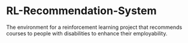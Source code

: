 # RL-Recommendation-System
The environment for a reinforcement learning project that recommends courses to people with disabilities to enhance their employability.
